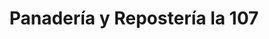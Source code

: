 ---
title: "Panadería y Repostería la 107"
url: /aguadilla/panaderia-y-reposteria-la-107/
shop: Bäckerei
---